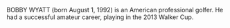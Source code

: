 BOBBY WYATT (born August 1, 1992) is an American professional golfer. He had a successful amateur career, playing in the 2013 Walker Cup.
